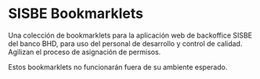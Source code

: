 # SISBE Bookmarklets
Una colección de bookmarklets para la aplicación web de backoffice SISBE del banco BHD, para uso del personal de desarrollo y control de calidad. Agilizan el proceso de asignación de permisos.

Estos bookmarklets no funcionarán fuera de su ambiente esperado.
